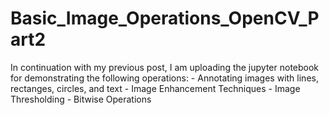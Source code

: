 # Basic_Image_Operations_OpenCV_Part2
In continuation with my previous post, I am uploading the jupyter notebook for demonstrating the following operations: - Annotating images with lines, rectanges, circles, and text - Image Enhancement Techniques - Image Thresholding - Bitwise Operations

